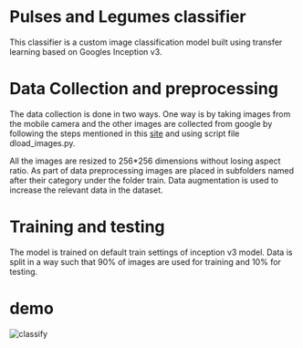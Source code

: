 # Pulses and Legumes classifier
This classifier is a custom image classification model built using transfer learning based on Googles Inception v3.

# Data Collection and preprocessing
The data collection is done in two ways. One way is by taking images from the mobile camera and the other images are collected from google by following the steps mentioned in this <a href="https://www.pyimagesearch.com/2017/12/04/how-to-create-a-deep-learning-dataset-using-google-images/" target="_blank">site</a> and using script file dload_images.py.

All the images are resized to 256*256 dimensions without losing aspect ratio. As part of data preprocessing images are placed in subfolders named after their category under the folder train. Data augmentation is used to increase the relevant data in the dataset.

# Training and testing

The model is trained on default train settings of inception v3 model. Data is split in a way such that 90% of images are used for training and 10% for testing.

# demo

![classify](https://github.com/divyakrishna-devisetty/Pulses-and-Legumes-classifier/blob/master/classify.gif)







